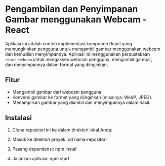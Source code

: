# Pengambilan dan Penyimpanan Gambar menggunakan Webcam - React

Aplikasi ini adalah contoh implementasi komponen React yang memungkinkan pengguna untuk mengambil gambar menggunakan webcam dan kemudian menyimpannya. Aplikasi ini menggunakan perpustakaan `react-webcam` untuk mengakses webcam pengguna, mengambil gambar, dan menyimpannya dalam format yang diinginkan.

## Fitur

- Mengambil gambar dari webcam pengguna.
- Konversi gambar ke format yang diinginkan (misalnya: WebP, JPEG).
- Menampilkan gambar yang diambil dan menyimpannya dalam hasil.

## Instalasi

1. Clone repositori ini ke dalam direktori lokal Anda:

2. Masuk ke direktori proyek: cd nama-repositori

3. Pasang dependensi: npm install

4. Jalankan aplikasi: npm start

